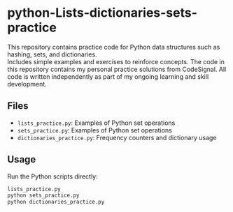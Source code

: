 # python-Lists-dictionaries-sets-practice
This repository contains practice code for Python data structures such as hashing, sets, and dictionaries.  
Includes simple examples and exercises to reinforce concepts.
The code in this repository contains my personal practice solutions from CodeSignal.
All code is written independently as part of my ongoing learning and skill development.

## Files  
- `lists_practice.py`: Examples of Python set operations  
- `sets_practice.py`: Examples of Python set operations  
- `dictionaries_practice.py`: Frequency counters and dictionary usage

## Usage

Run the Python scripts directly:

```bash
lists_practice.py
python sets_practice.py
python dictionaries_practice.py

